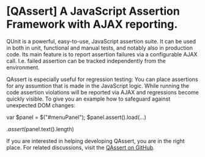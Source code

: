 [QAssert] A JavaScript Assertion Framework with AJAX reporting.
===============================================================

QUnit is a powerful, easy-to-use, JavaScript assertion suite.
It can be used in both in unit, functional and manual tests, and notably also
in production code. Its main feature is to report assertion failures via
a configurable AJAX call. I.e. failed assertion can be tracked independently
from the environment.

QAssert is especially useful for regression testing: You can place assertions
for any assumtion that is made in the JavaScript logic. While running the code
assertion violations will be reported via AJAX and regressions become quickly
visible. To give you an example how to safeguard against unexpected DOM changes:

var $panel = $("#menuPanel");
$panel.assert().load(...)

$.assert($panel.text().length)

If you are interested in helping developing QAssert, you are in the right place.
For related discussions, visit the
[QAssert on GitHub](https://github.com/gaboom/qassert).
